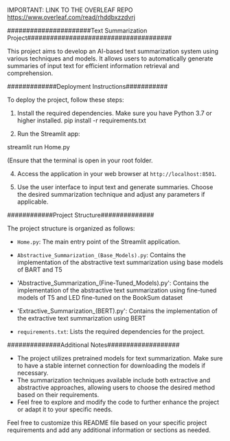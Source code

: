 IMPORTANT: LINK TO THE OVERLEAF REPO
https://www.overleaf.com/read/rhddbxzzdvrj


######################Text Summarization Project######################################

This project aims to develop an AI-based text summarization system using various techniques and models. It allows users to automatically generate summaries of input text for efficient information retrieval and comprehension.

#############Deployment Instructions###########

To deploy the project, follow these steps:

1. Install the required dependencies. Make sure you have Python 3.7 or higher installed.
	pip install -r requirements.txt


3. Run the Streamlit app:

streamlit run Home.py

(Ensure that the terminal is open in your root folder.

4. Access the application in your web browser at `http://localhost:8501`.

5. Use the user interface to input text and generate summaries. Choose the desired summarization technique and adjust any parameters if applicable.

############Project Structure##############

The project structure is organized as follows:

- `Home.py`: The main entry point of the Streamlit application.
- `Abstractive_Summarization_(Base_Models).py`: Contains the implementation of the abstractive text summarization using base models of BART and T5
- 'Abstractive_Summarization_(Fine-Tuned_Models).py':  Contains the implementation of the abstractive text summarization using fine-tuned models of T5 and LED fine-tuned on the BookSum dataset
- 'Extractive_Summarization_(BERT).py': Contains the implementation of the extractive text summarization using BERT

- `requirements.txt`: Lists the required dependencies for the project.

##############Additional Notes###################

- The project utilizes pretrained models for text summarization. Make sure to have a stable internet connection for downloading the models if necessary.
- The summarization techniques available include both extractive and abstractive approaches, allowing users to choose the desired method based on their requirements.
- Feel free to explore and modify the code to further enhance the project or adapt it to your specific needs.



Feel free to customize this README file based on your specific project requirements and add any additional information or sections as needed.
